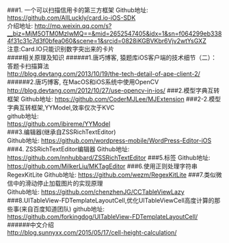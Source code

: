 ###1. 一个可以扫描信用卡的第三方框架
Github地址:
https://github.com/AllLuckly/card.io-iOS-SDK   
介绍地址: http://mp.weixin.qq.com/s?__biz=MjM5OTM0MzIwMQ==&mid=2652547405&idx=1&sn=f064299eb3384f31c31c7d3f0bfea060&scene=1&srcid=0828iKGBVKbr6Vjv2wtYsGXZ  
注意:Card.IO只能识别数字突出来的卡片  
####相关原理及知识
######1.唐巧博客, 猿题库iOS客户端的技术细节（二）：答题卡扫描算法  
http://blog.devtang.com/2013/10/19/the-tech-detail-of-ape-client-2/
######2.唐巧博客, 在MacOS和iOS系统中使用OpenCV  
http://blog.devtang.com/2012/10/27/use-opencv-in-ios/
###2.模型字典互转框架
Github地址: 
https://github.com/CoderMJLee/MJExtension
###2-2.模型字典互转框架,YYModel,效率仅次于KVC  
github地址:  
https://github.com/ibireme/YYModel  
###3.编辑器(继承自ZSSRichTextEditor)  
Github地址:
https://github.com/wordpress-mobile/WordPress-Editor-iOS
###4. ZSSRichTextEditor编辑器
Github地址:
https://github.com/nnhubbard/ZSSRichTextEditor
###5.标签
Github地址:
https://github.com/MilkerLiu/MKTagEditor
###6.使用正则处理字符串RegexKitLite
Github地址:
https://github.com/wezm/RegexKitLite
###7.类似微信中的滑动停止加载图片的实现原理  
Github地址:
https://github.com/chenzhenJG/CCTableViewLazy  
###8.UITableView-FDTemplateLayoutCell,优化UITableViewCell高度计算的那些事(来自百度知道团队)
github地址:  
https://github.com/forkingdog/UITableView-FDTemplateLayoutCell/  
######中文介绍  
http://blog.sunnyxx.com/2015/05/17/cell-height-calculation/
